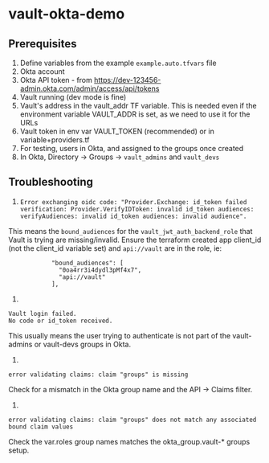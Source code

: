 # vault-okta-demo

## Prerequisites 

1. Define variables from the example `example.auto.tfvars` file
1. Okta account
1. Okta API token - from https://dev-123456-admin.okta.com/admin/access/api/tokens
1. Vault running (dev mode is fine)
  1. Vault's address in the vault_addr TF variable. This is needed even if the 
  environment variable VAULT_ADDR is set, as we need to use it for the URLs
  1. Vault token in env var VAULT_TOKEN (recommended) or in variable+providers.tf
1. For testing, users in Okta, and assigned to the groups once created
  1. In Okta, Directory -> Groups -> `vault_admins` and `vault_devs`


## 


## Troubleshooting

1. `Error exchanging oidc code: "Provider.Exchange: id_token failed verification: Provider.VerifyIDToken: invalid id_token audiences: verifyAudiences: invalid id_token audiences: invalid audience".`

This means the `bound_audiences` for the `vault_jwt_auth_backend_role` that Vault is trying are missing/invalid. 
Ensure the terraform created app client_id (not the client_id variable set) and `api://vault` are in the role, ie:
```
            "bound_audiences": [
              "0oa4rr3i4dydl3pMf4x7",
              "api://vault"
            ],
```

1. 
```
Vault login failed.
No code or id_token received.
```

This usually means the user trying to authenticate is not part of the vault-admins or vault-devs groups in Okta. 

1.
```
error validating claims: claim "groups" is missing

```

Check for a mismatch in the Okta group name and the API -> Claims filter.

1.
```
error validating claims: claim "groups" does not match any associated bound claim values

```

Check the var.roles group names matches the okta_group.vault-* groups setup. 